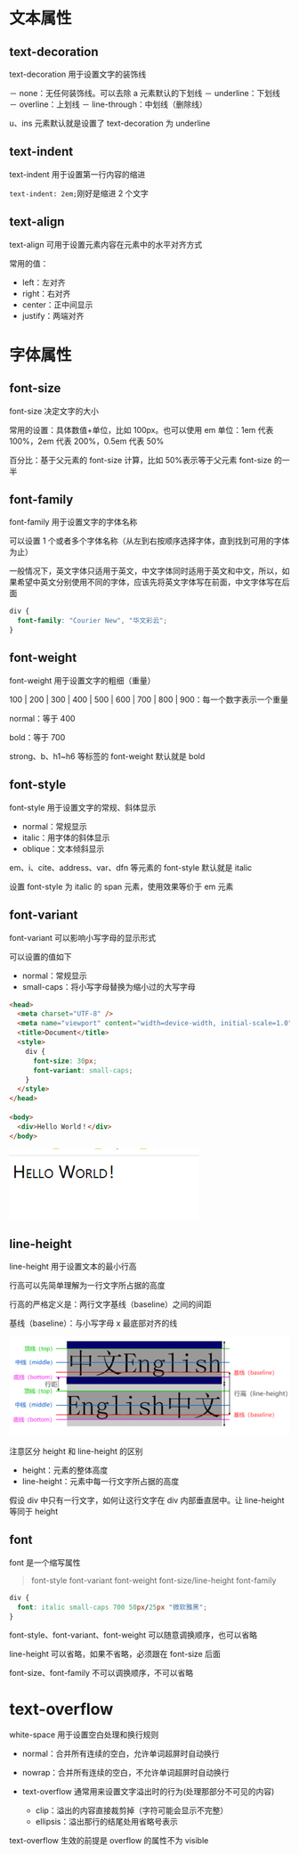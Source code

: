 # 文本属性

## text-decoration

text-decoration 用于设置文字的装饰线

－ none：无任何装饰线。可以去除 a 元素默认的下划线
－ underline：下划线
－ overline：上划线
－ line-through：中划线（删除线）

u、ins 元素默认就是设置了 text-decoration 为 underline

## text-indent

text-indent 用于设置第一行内容的缩进

`text-indent: 2em;`刚好是缩进 2 个文字

## text-align

text-align 可用于设置元素内容在元素中的水平对齐方式

常用的值：

- left：左对齐
- right：右对齐
- center：正中间显示
- justify：两端对齐

# 字体属性

## font-size

font-size 决定文字的大小

常用的设置：具体数值+单位，比如 100px。也可以使用 em 单位：1em 代表 100%，2em 代表 200%，0.5em 代表 50%

百分比：基于父元素的 font-size 计算，比如 50%表示等于父元素 font-size 的一半

## font-family

font-family 用于设置文字的字体名称

可以设置 1 个或者多个字体名称（从左到右按顺序选择字体，直到找到可用的字体为止）

一般情况下，英文字体只适用于英文，中文字体同时适用于英文和中文，所以，如果希望中英文分别使用不同的字体，应该先将英文字体写在前面，中文字体写在后面

```css
div {
  font-family: "Courier New", "华文彩云";
}
```

## font-weight

font-weight 用于设置文字的粗细（重量）

100 | 200 | 300 | 400 | 500 | 600 | 700 | 800 | 900：每一个数字表示一个重量

normal：等于 400

bold：等于 700

strong、b、h1~h6 等标签的 font-weight 默认就是 bold

## font-style

font-style 用于设置文字的常规、斜体显示

- normal：常规显示
- italic：用字体的斜体显示
- oblique：文本倾斜显示

em、i、cite、address、var、dfn 等元素的 font-style 默认就是 italic

设置 font-style 为 italic 的 span 元素，使用效果等价于 em 元素

## font-variant

font-variant 可以影响小写字母的显示形式

可以设置的值如下

- normal：常规显示
- small-caps：将小写字母替换为缩小过的大写字母

```html
<head>
  <meta charset="UTF-8" />
  <meta name="viewport" content="width=device-width, initial-scale=1.0" />
  <title>Document</title>
  <style>
    div {
      font-size: 30px;
      font-variant: small-caps;
    }
  </style>
</head>

<body>
  <div>Hello World！</div>
</body>
```

![](assets/2020-07-05-21-26-44.png)

## line-height

line-height 用于设置文本的最小行高

行高可以先简单理解为一行文字所占据的高度

行高的严格定义是：两行文字基线（baseline）之间的间距

基线（baseline）：与小写字母 x 最底部对齐的线

![](assets/2020-07-05-21-27-44.png)

注意区分 height 和 line-height 的区别

- height：元素的整体高度
- line-height：元素中每一行文字所占据的高度

假设 div 中只有一行文字，如何让这行文字在 div 内部垂直居中。让 line-height 等同于 height

## font

font 是一个缩写属性

> font-style font-variant font-weight font-size/line-height font-family

```css
div {
  font: italic small-caps 700 50px/25px "微软雅黑";
}
```

font-style、font-variant、font-weight 可以随意调换顺序，也可以省略

line-height 可以省略，如果不省略，必须跟在 font-size 后面

font-size、font-family 不可以调换顺序，不可以省略

# text-overflow

white-space 用于设置空白处理和换行规则

- normal：合并所有连续的空白，允许单词超屏时自动换行
- nowrap：合并所有连续的空白，不允许单词超屏时自动换行

- text-overflow 通常用来设置文字溢出时的行为(处理那部分不可见的内容)
  - clip：溢出的内容直接裁剪掉（字符可能会显示不完整）
  - ellipsis：溢出那行的结尾处用省略号表示

text-overflow 生效的前提是 overflow 的属性不为 visible
